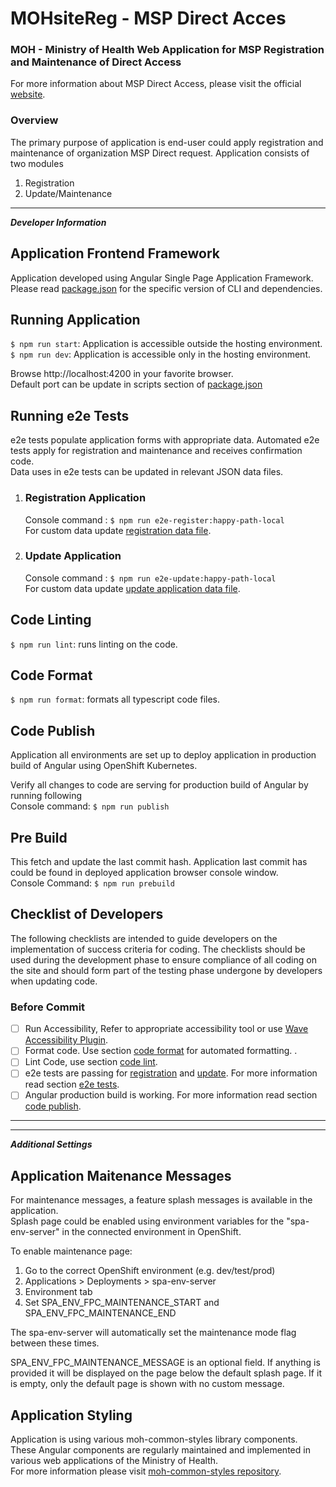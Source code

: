 # MOHsiteReg - MSP Direct Acces
### MOH - Ministry of Health Web Application for MSP Registration and Maintenance of Direct Access
For more information about MSP Direct Access, please visit the official [website](https://www2.gov.bc.ca/gov/content/health/practitioner-professional-resources/system-access/msp-direct?keyword=MSP&keyword=Direct "Ministry of Health website for organization registration and maintenance of MSP Direct Access.").

### Overview
The primary purpose of application is end-user could apply registration and maintenance of organization MSP Direct request.
Application consists of two modules

1. Registration
2. Update/Maintenance

***
***Developer Information***  

 ## Application Frontend Framework 
 Application developed using Angular Single Page Application Framework. Please read [package.json](package.json) for the specific version of CLI  and dependencies.
 
## Running Application 

`$ npm run start`: Application is accessible outside the hosting environment.  
`$ npm run dev`: Application is accessible only in the hosting environment.

Browse http://localhost:4200 in your favorite browser.      
Default port can be update in scripts section of [package.json](package.json)

## Running e2e Tests
e2e tests populate application forms with appropriate data. Automated e2e tests apply for registration and maintenance and receives confirmation code.  
Data uses in e2e tests can be updated in relevant JSON data files.

1. ### Registration Application
     Console command  : `$ npm run e2e-register:happy-path-local`  
     For custom data update [registration data file](e2e/data.json "Update relevant data file").
     
2. ### Update Application
     Console command  : `$ npm run e2e-update:happy-path-local`   
     For custom data update [update application data file](e2e/data-update.json).
     
     
## Code Linting

`$ npm run lint`: runs linting on the code.

## Code Format

`$ npm run format`:  formats all typescript code files.

## Code Publish

Application all environments are set up to deploy application in production build of Angular using OpenShift Kubernetes.

Verify all changes to code are serving for production build of Angular by running following  
Console command: `$ npm run publish` 

## Pre Build

This fetch and update the last commit hash. Application last commit has could be found in deployed application browser console window.  
Console Command: `$ npm run prebuild` 

## Checklist of Developers

The following checklists are intended to guide developers on the implementation of success criteria for coding. The checklists should be used during the development phase to ensure compliance of all coding on the site and should form part of the testing phase undergone by developers when updating code.

### Before Commit

- [ ] Run Accessibility, Refer to appropriate accessibility tool or use [Wave Accessibility Plugin](https://wave.webaim.org/).
- [ ] Format code. Use section [code format](#code-format) for automated formatting. .
- [ ] Lint Code, use section [code lint](#Code-Linting).
- [ ] e2e tests are passing for [registration](#Registration-Application) and [update](#Update-Application). For more information read section [e2e tests](#Running-e2e-Tests).
- [ ] Angular production build is working. For more information read section [code publish](#Code-Publish).

***



***
***Additional Settings***  
## Application Maitenance Messages

For maintenance messages, a feature splash messages is available in the application.  
Splash page could be enabled using environment variables for the "spa-env-server" in the connected environment in OpenShift.

To enable maintenance page:
1. Go to the correct OpenShift environment (e.g. dev/test/prod)
2. Applications > Deployments > spa-env-server
3. Environment tab
4. Set SPA_ENV_FPC_MAINTENANCE_START and SPA_ENV_FPC_MAINTENANCE_END

The spa-env-server will automatically set the maintenance mode flag between these times.

SPA_ENV_FPC_MAINTENANCE_MESSAGE is an optional field.  If anything is provided it will be displayed on the page below the default splash page. If it is empty, only the default page is shown with no custom message.

## Application Styling
Application is using various moh-common-styles library components. These Angular components are regularly maintained and implemented in various web applications of the Ministry of Health.  
For more information please visit [moh-common-styles repository](https://github.com/bcgov/moh-common-styles).